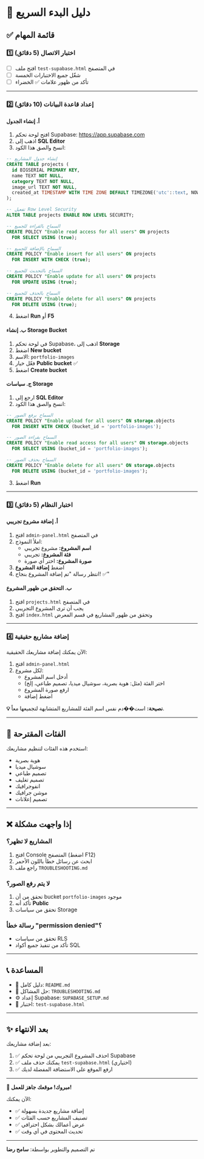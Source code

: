# 🚀 دليل البدء السريع

## ✅ قائمة المهام

### 1️⃣ اختبار الاتصال (5 دقائق)

- [ ] افتح ملف `test-supabase.html` في المتصفح
- [ ] شغّل جميع الاختبارات الخمسة
- [ ] تأكد من ظهور علامات ✅ الخضراء

---

### 2️⃣ إعداد قاعدة البيانات (10 دقائق)

#### أ. إنشاء الجدول

1. افتح لوحة تحكم Supabase: https://app.supabase.com
2. اذهب إلى **SQL Editor**
3. انسخ والصق هذا الكود:

```sql
-- إنشاء جدول المشاريع
CREATE TABLE projects (
  id BIGSERIAL PRIMARY KEY,
  name TEXT NOT NULL,
  category TEXT NOT NULL,
  image_url TEXT NOT NULL,
  created_at TIMESTAMP WITH TIME ZONE DEFAULT TIMEZONE('utc'::text, NOW()) NOT NULL
);

-- تفعيل Row Level Security
ALTER TABLE projects ENABLE ROW LEVEL SECURITY;

-- السماح بالقراءة للجميع
CREATE POLICY "Enable read access for all users" ON projects
  FOR SELECT USING (true);

-- السماح بالإضافة للجميع
CREATE POLICY "Enable insert for all users" ON projects
  FOR INSERT WITH CHECK (true);

-- السماح بالتحديث للجميع
CREATE POLICY "Enable update for all users" ON projects
  FOR UPDATE USING (true);

-- السماح بالحذف للجميع
CREATE POLICY "Enable delete for all users" ON projects
  FOR DELETE USING (true);
```

4. اضغط **Run** أو **F5**

#### ب. إنشاء Storage Bucket

1. في لوحة تحكم Supabase، اذهب إلى **Storage**
2. اضغط **New bucket**
3. الاسم: `portfolio-images`
4. فعّل خيار **Public bucket** ✅
5. اضغط **Create bucket**

#### ج. سياسات Storage

1. ارجع إلى **SQL Editor**
2. انسخ والصق هذا الكود:

```sql
-- السماح برفع الصور
CREATE POLICY "Enable upload for all users" ON storage.objects
  FOR INSERT WITH CHECK (bucket_id = 'portfolio-images');

-- السماح بقراءة الصور
CREATE POLICY "Enable read access for all users" ON storage.objects
  FOR SELECT USING (bucket_id = 'portfolio-images');

-- السماح بحذف الصور
CREATE POLICY "Enable delete for all users" ON storage.objects
  FOR DELETE USING (bucket_id = 'portfolio-images');
```

3. اضغط **Run**

---

### 3️⃣ اختبار النظام (5 دقائق)

#### أ. إضافة مشروع تجريبي

1. افتح `admin-panel.html` في المتصفح
2. املأ النموذج:
   - **اسم المشروع:** مشروع تجريبي
   - **فئة المشروع:** تجريبي
   - **صورة المشروع:** اختر أي صورة
3. اضغط **إضافة المشروع**
4. انتظر رسالة "تم إضافة المشروع بنجاح! ✅"

#### ب. التحقق من ظهور المشروع

1. افتح `projects.html` في المتصفح
2. يجب أن ترى المشروع التجريبي
3. افتح `index.html` وتحقق من ظهور المشاريع في قسم المعرض

---

### 4️⃣ إضافة مشاريع حقيقية

الآن يمكنك إضافة مشاريعك الحقيقية:

1. افتح `admin-panel.html`
2. لكل مشروع:
   - أدخل اسم المشروع
   - اختر الفئة (مثل: هوية بصرية، سوشيال ميديا، تصميم طباعي، إلخ)
   - ارفع صورة المشروع
   - اضغط إضافة

**💡 نصيحة:** است��دم نفس اسم الفئة للمشاريع المتشابهة لتجميعها معاً.

---

## 🎯 الفئات المقترحة

استخدم هذه الفئات لتنظيم مشاريعك:

- هوية بصرية
- سوشيال ميديا
- تصميم طباعي
- تصميم تغليف
- انفوجرافيك
- موشن جرافيك
- تصميم إعلانات

---

## ❌ إذا واجهت مشكلة

### المشاريع لا تظهر؟

1. افتح Console المتصفح (اضغط F12)
2. ابحث عن رسائل خطأ باللون الأحمر
3. راجع ملف `TROUBLESHOOTING.md`

### لا يتم رفع الصور؟

1. تحقق من أن bucket `portfolio-images` موجود
2. تأكد أنه **Public**
3. تحقق من سياسات Storage

### رسالة خطأ "permission denied"؟

- تحقق من سياسات RLS
- تأكد من تنفيذ جميع أكواد SQL

---

## 📞 المساعدة

- 📖 دليل كامل: `README.md`
- 🔧 حل المشاكل: `TROUBLESHOOTING.md`
- ⚙️ إعداد Supabase: `SUPABASE_SETUP.md`
- 🧪 اختبار: `test-supabase.html`

---

## ✨ بعد الانتهاء

بعد إضافة مشاريعك:

1. ✅ احذف المشروع التجريبي من لوحة تحكم Supabase
2. ✅ يمكنك حذف ملف `test-supabase.html` (اختياري)
3. ✅ ارفع الموقع على الاستضافة المفضلة لديك

---

**🎉 مبروك! موقعك جاهز للعمل!**

الآن يمكنك:
- ✅ إضافة مشاريع جديدة بسهولة
- ✅ تصنيف المشاريع حسب الفئات
- ✅ عرض أعمالك بشكل احترافي
- ✅ تحديث المحتوى في أي وقت

---

تم التصميم والتطوير بواسطة: **سامح رضا**
